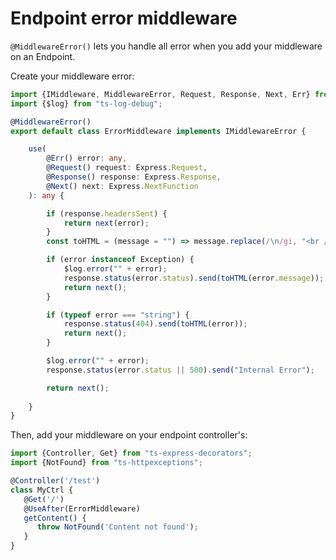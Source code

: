 # Endpoint error middleware

`@MiddlewareError()` lets you handle all error when you add your middleware on an Endpoint.

Create your middleware error:
```typescript
import {IMiddleware, MiddlewareError, Request, Response, Next, Err} from "ts-express-decorators";
import {$log} from "ts-log-debug";

@MiddlewareError()
export default class ErrorMiddleware implements IMiddlewareError {

    use(
        @Err() error: any,
        @Request() request: Express.Request,
        @Response() response: Express.Response,
        @Next() next: Express.NextFunction
    ): any {

        if (response.headersSent) {
            return next(error);
        }
        const toHTML = (message = "") => message.replace(/\n/gi, "<br />");

        if (error instanceof Exception) {
            $log.error("" + error);
            response.status(error.status).send(toHTML(error.message));
            return next();
        }

        if (typeof error === "string") {
            response.status(404).send(toHTML(error));
            return next();
        }

        $log.error("" + error);
        response.status(error.status || 500).send("Internal Error");

        return next();
          
    }
}
```

Then, add your middleware on your endpoint controller's:

```typescript
import {Controller, Get} from "ts-express-decorators";
import {NotFound} from "ts-httpexceptions";

@Controller('/test')
class MyCtrl {
   @Get('/')
   @UseAfter(ErrorMiddleware)
   getContent() {
      throw NotFound('Content not found');
   }
}     
```

